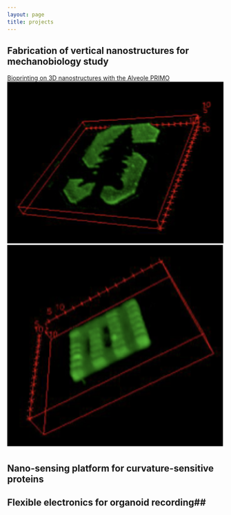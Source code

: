 ```yaml
---
layout: page
title: projects
---
```


## Fabrication of vertical nanostructures for mechanobiology study ##
[Bioprinting on 3D nanostructures with the Alveole PRIMO](https://snfexfab.stanford.edu/snf/projects/bioprinting-on-3d-nanostructures-with-alveole-primo)
![Stanford Logo](/assets/img/PRIMO.png) ![Printing on nanostructures](/assets/img/PRIMOnano.png)

## Nano-sensing platform for curvature-sensitive proteins ##

## Flexible electronics for organoid recording##
